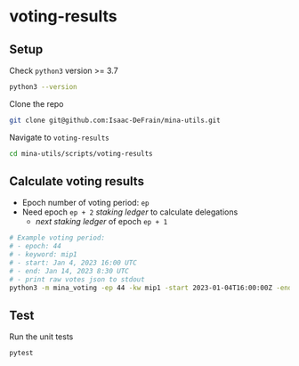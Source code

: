 # voting-results

## Setup

Check `python3` version >= 3.7

```sh
python3 --version
```

Clone the repo

```sh
git clone git@github.com:Isaac-DeFrain/mina-utils.git
```

Navigate to `voting-results`

```sh
cd mina-utils/scripts/voting-results
```

## Calculate voting results

- Epoch number of voting period: `ep`
- Need epoch `ep + 2` *staking ledger* to calculate delegations
  - *next staking ledger* of epoch `ep + 1`

```sh
# Example voting period:
# - epoch: 44
# - keyword: mip1
# - start: Jan 4, 2023 16:00 UTC
# - end: Jan 14, 2023 8:30 UTC
# - print raw votes json to stdout
python3 -m mina_voting -ep 44 -kw mip1 -start 2023-01-04T16:00:00Z -end 2023-01-14T08:30:00Z -v
```

## Test

Run the unit tests

```sh
pytest
```
